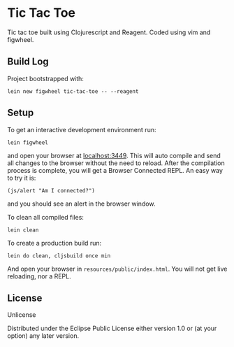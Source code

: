 # Tic Tac Toe

Tic tac toe built using Clojurescript and Reagent. Coded using vim and figwheel.

## Build Log

Project bootstrapped with:

    lein new figwheel tic-tac-toe -- --reagent

## Setup

To get an interactive development environment run:

    lein figwheel

and open your browser at [localhost:3449](http://localhost:3449/).
This will auto compile and send all changes to the browser without the
need to reload. After the compilation process is complete, you will
get a Browser Connected REPL. An easy way to try it is:

    (js/alert "Am I connected?")

and you should see an alert in the browser window.

To clean all compiled files:

    lein clean

To create a production build run:

    lein do clean, cljsbuild once min

And open your browser in `resources/public/index.html`. You will not
get live reloading, nor a REPL.

## License

Unlicense


Distributed under the Eclipse Public License either version 1.0 or (at your option) any later version.

